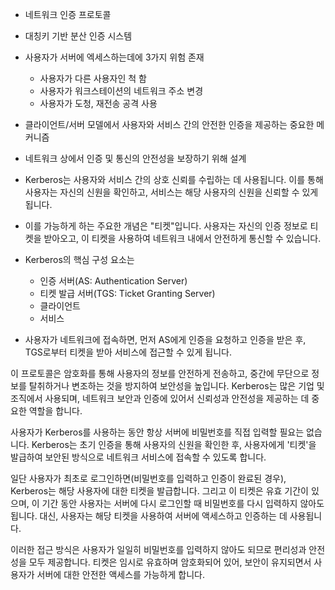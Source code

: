 - 네트워크 인증 프로토콜
- 대칭키 기반 분산 인증 시스템
- 사용자가 서버에 엑세스하는데에 3가지 위험 존재
	- 사용자가 다른 사용자인 척 함
	- 사용자가 워크스테이션의 네트워크 주소 변경
	- 사용자가 도청, 재전송 공격 사용
- 클라이언트/서버 모델에서 사용자와 서비스 간의 안전한 인증을 제공하는 중요한 메커니즘
- 네트워크 상에서 인증 및 통신의 안전성을 보장하기 위해 설계

- Kerberos는 사용자와 서비스 간의 상호 신뢰를 수립하는 데 사용됩니다. 이를 통해 사용자는 자신의 신원을 확인하고, 서비스는 해당 사용자의 신원을 신뢰할 수 있게 됩니다. 
- 이를 가능하게 하는 주요한 개념은 "티켓"입니다. 사용자는 자신의 인증 정보로 티켓을 받아오고, 이 티켓을 사용하여 네트워크 내에서 안전하게 통신할 수 있습니다.

- Kerberos의 핵심 구성 요소는 
	- 인증 서버(AS: Authentication Server)
	- 티켓 발급 서버(TGS: Ticket Granting Server)
	- 클라이언트 
	- 서비스 
- 사용자가 네트워크에 접속하면, 먼저 AS에게 인증을 요청하고 인증을 받은 후, TGS로부터 티켓을 받아 서비스에 접근할 수 있게 됩니다.

이 프로토콜은 암호화를 통해 사용자의 정보를 안전하게 전송하고, 중간에 무단으로 정보를 탈취하거나 변조하는 것을 방지하여 보안성을 높입니다. Kerberos는 많은 기업 및 조직에서 사용되며, 네트워크 보안과 인증에 있어서 신뢰성과 안전성을 제공하는 데 중요한 역할을 합니다.

사용자가 Kerberos를 사용하는 동안 항상 서버에 비밀번호를 직접 입력할 필요는 없습니다. Kerberos는 초기 인증을 통해 사용자의 신원을 확인한 후, 사용자에게 '티켓'을 발급하여 보안된 방식으로 네트워크 서비스에 접속할 수 있도록 합니다.

일단 사용자가 최초로 로그인하면(비밀번호를 입력하고 인증이 완료된 경우), Kerberos는 해당 사용자에 대한 티켓을 발급합니다. 그리고 이 티켓은 유효 기간이 있으며, 이 기간 동안 사용자는 서버에 다시 로그인할 때 비밀번호를 다시 입력하지 않아도 됩니다. 대신, 사용자는 해당 티켓을 사용하여 서버에 액세스하고 인증하는 데 사용됩니다.

이러한 접근 방식은 사용자가 일일히 비밀번호를 입력하지 않아도 되므로 편리성과 안전성을 모두 제공합니다. 티켓은 임시로 유효하며 암호화되어 있어, 보안이 유지되면서 사용자가 서버에 대한 안전한 액세스를 가능하게 합니다.